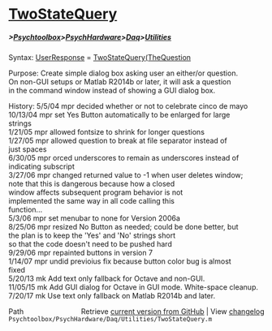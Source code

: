 # [TwoStateQuery](TwoStateQuery)
##### >[Psychtoolbox](Psychtoolbox)>[PsychHardware](PsychHardware)>[Daq](Daq)>[Utilities](Utilities)

Syntax: [UserResponse](UserResponse) = [TwoStateQuery](TwoStateQuery)[(TheQuestion]((TheQuestion),[[TheChoices](TheChoices)])  
  
Purpose: Create simple dialog box asking user an either/or question.  
On non-GUI setups or Matlab R2014b or later, it will ask a question  
in the command window instead of showing a GUI dialog box.  
  
History:  5/5/04   mpr   decided whether or not to celebrate cinco de mayo  
          10/13/04 mpr   set Yes Button automatically to be enlarged for large  
                         strings   
          1/21/05  mpr   allowed fontsize to shrink for longer questions  
          1/27/05  mpr   allowed question to break at file separator instead of  
                         just spaces   
          6/30/05  mpr   orced underscores to remain as underscores instead of  
                         indicating subscript  
          3/27/06  mpr   changed returned value to -1 when user deletes window;  
                         note that this is dangerous because how a closed  
                         window affects subsequent program behavior is not  
                         implemented the same way in all code calling this  
                         function...   
          5/3/06   mpr   set menubar to none for Version 2006a  
          8/25/06  mpr   resized No Button as needed; could be done better, but    
                         the plan is to keep the 'Yes' and 'No' strings short  
                         so that the code doesn't need to be pushed hard  
          9/29/06  mpr   repainted buttons in version 7  
          1/14/07  mpr   undid previoius fix because button color bug is almost  
                         fixed  
          5/20/13  mk    Add text only fallback for Octave and non-GUI.  
         11/05/15  mk    Add GUI dialog for Octave in GUI mode. White-space cleanup.  
         7/20/17   mk    Use text only fallback on Matlab R2014b and later.  




<div class="code_header" style="text-align:right;">
  <span style="float:left;">Path&nbsp;&nbsp;</span> <span class="counter">Retrieve <a href=
  "https://raw.github.com/Psychtoolbox-3/Psychtoolbox-3/beta/Psychtoolbox/PsychHardware/Daq/Utilities/TwoStateQuery.m">current version from GitHub</a> | View <a href=
  "https://github.com/Psychtoolbox-3/Psychtoolbox-3/commits/beta/Psychtoolbox/PsychHardware/Daq/Utilities/TwoStateQuery.m">changelog</a></span>
</div>
<div class="code">
  <code>Psychtoolbox/PsychHardware/Daq/Utilities/TwoStateQuery.m</code>
</div>

